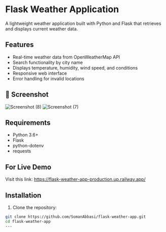 # Flask Weather Application

A lightweight weather application built with Python and Flask that retrieves and displays current weather data.

## Features

- Real-time weather data from OpenWeatherMap API
- Search functionality by city name
- Displays temperature, humidity, wind speed, and conditions
- Responsive web interface
- Error handling for invalid locations

## 📸 Screenshot
![Screenshot (8)](https://github.com/user-attachments/assets/86cbaa66-b0de-43ca-8b44-6b9902f929c8)
![Screenshot (7)](https://github.com/user-attachments/assets/91aa4596-42d7-4971-9d73-c8a15d1a81b4)

## Requirements

- Python 3.6+
- Flask
- python-dotenv
- requests

## For Live Demo
Visit this link: https://flask-weather-app-production.up.railway.app/

## Installation

1. Clone the repository:
```bash
git clone https://github.com/SomanAbbasi/flask-weather-app.git
cd flask-weather-app
---


